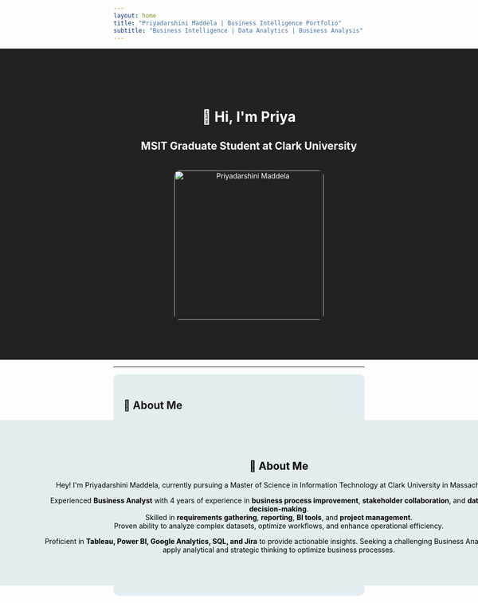 ```yaml
---
layout: home
title: "Priyadarshini Maddela | Business Intelligence Portfolio"
subtitle: "Business Intelligence | Data Analytics | Business Analysis"
---
```


<div style="background-color:#222; color:white; padding: 80px 20px; width: 100vw; margin-left: calc(-50vw + 50%); text-align: center;">

<h1>👋 Hi, I'm Priya</h1>

<h2>MSIT Graduate Student at Clark University</h2>

<img src="/assets/images/your_image.jpg" alt="Priyadarshini Maddela" width="300" style="border-radius: 10px; margin-top: 20px;"/>

</div>

---

<div style="background-color:#e3edf0; padding: 20px; border-radius: 10px;">

<h2>📖 About Me</h2>

<div style="background-color:#e3edf0; color:black; padding: 50px 80px; width: 100vw; margin-left: calc(-50vw + 50%); text-align: center;">

<h2>📖 About Me</h2>

<p style="max-width: 1000px; margin: 0 auto;">

Hey! I'm Priyadarshini Maddela, currently pursuing a Master of Science in Information Technology at Clark University in Massachusetts.

Experienced <strong>Business Analyst</strong> with 4 years of experience in <strong>business process improvement</strong>, <strong>stakeholder collaboration</strong>, and <strong>data-driven decision-making</strong>.  
Skilled in <strong>requirements gathering</strong>, <strong>reporting</strong>, <strong>BI tools</strong>, and <strong>project management</strong>.  
Proven ability to analyze complex datasets, optimize workflows, and enhance operational efficiency.

Proficient in <strong>Tableau, Power BI, Google Analytics, SQL, and Jira</strong> to provide actionable insights. Seeking a challenging Business Analyst role to apply analytical and strategic thinking to optimize business processes.

</p>

</div>

